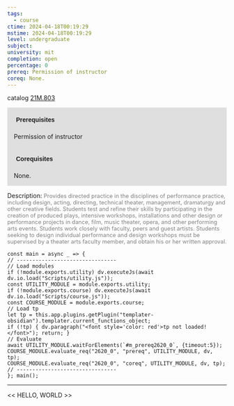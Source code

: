 ```yaml
---
tags:
  - course
ctime: 2024-04-18T00:19:29
mstime: 2024-04-18T00:19:29
level: undergraduate
subject: 
university: mit
completion: open
percentage: 0
prereq: Permission of instructor
coreq: None.
---
```


catalog [21M.803](http://student.mit.edu/catalog/m21Mb.html#21M.803)

<span style="display: block; padding: 15px; background-color: rgb(100, 100, 100, 0.2);"><font id="m_prereq2620_0" style="display: block; font-family: Arial, sans-serif; font-weight: bold; padding: 5px">Prerequisites</font><br><span id="prereq2620_0">Permission of instructor</span></span>
<span style="display: block; padding: 15px; background-color: rgb(100, 100, 100, 0.2);"><font id="m_coreq2620_0" style="display: block; font-family: Arial, sans-serif; font-weight: bold; padding: 5px">Corequisites</font><br><span id="coreq2620_0">None.</span></span>

<font style="">Description:</font>
<font style="color: grey; font-size: 0.8rem;">Provides directed practice in the disciplines of performance practice, including design, acting, directing, technical theater, management, dramaturgy and other creative fields. Students test and refine their skills by participating in the creation of produced plays, intensive workshops, installations and other design or performance projects in dance, film, music theater, opera, and other performing arts events. Students work closely with faculty, peers and guest artists. Students seeking to design individual performance and design workshops must be supervised by a theater arts faculty member, and obtain his or her written approval.</font>

```dataviewjs
const main = async _ => {
// --------------------------------
// Load modules
if (!module.exports.utility) dv.executeJs(await dv.io.load("Scripts/utility.js"));
const UTILITY_MODULE = module.exports.utility;
if (!module.exports.course) dv.executeJs(await dv.io.load("Scripts/course.js"));
const COURSE_MODULE = module.exports.course;
// Load tp
let tp = this.app.plugins.getPlugin("templater-obsidian").templater.current_functions_object;
if (!tp) { dv.paragraph("<font style='color: red'>tp not loaded!</font>"); return; }
// Evaluate
await UTILITY_MODULE.waitForElements(`#m_prereq2620_0`, {timeout:5});
COURSE_MODULE.evaluate_req("2620_0", "prereq", UTILITY_MODULE, dv, tp);
COURSE_MODULE.evaluate_req("2620_0", "coreq", UTILITY_MODULE, dv, tp);
// --------------------------------
}; main();
```

---

<< HELLO, WORLD >>
